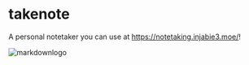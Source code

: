 # takenote

A personal notetaker you can use at <https://notetaking.injabie3.moe/>!

![markdownlogo](https://cloud.githubusercontent.com/assets/24712419/26289085/650a0bee-3e51-11e7-9f65-9e03eab25b98.png)
